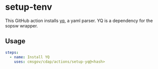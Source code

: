 # setup-tenv

This GitHub action installs [yq](https://github.com/mikefarah/yq), a yaml parser. YQ is a dependency for the sopsw wrapper.

## Usage

```yaml
steps:
  - name: Install YQ
    uses: cmsgov/cdap/actions/setup-yq@<hash>
```
